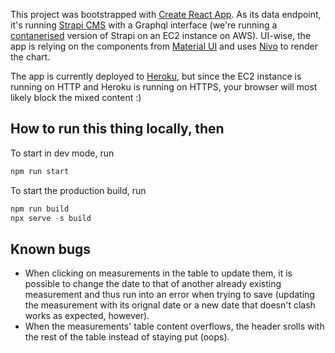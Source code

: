 This project was bootstrapped with [Create React App](https://github.com/facebook/create-react-app). As its data endpoint, it's running [Strapi CMS](https://strapi.io/) with a Graphql interface (we're running a [contanerised](https://github.com/strapi/strapi-docker) version of Strapi on an EC2 instance on AWS). UI-wise, the app is relying on the components from [Material UI](https://material-ui.com/) and uses [Nivo](https://nivo.rocks/) to render the chart.

The app is currently deployed to [Heroku](https://your-weight-slippery-slope.herokuapp.com/), but since the EC2 instance is running on HTTP and Heroku is running on HTTPS, your browser will most likely block the mixed content :) 

## How to run this thing locally, then

To start in dev mode, run 
```js
npm run start
```

To start the production build, run
```js
npm run build
npx serve -s build
```

## Known bugs
- When clicking on measurements in the table to update them, it is possible to change the date to that of another already existing measurement and thus run into an error when trying to save (updating the measurement with its orignal date or a new date that doesn't clash works as expected, however).
- When the measurements' table content overflows, the header srolls with the rest of the table instead of staying put (oops).
